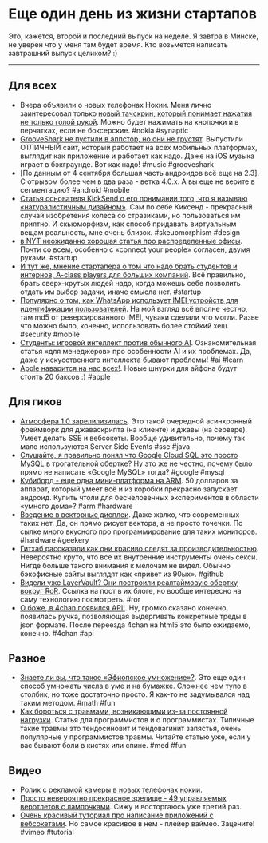 # Еще один день из жизни стартапов

Это, кажется, второй и последний выпуск на неделе. Я завтра в Минске, не уверен что у меня там будет время. Кто возьмется написать завтрашний выпуск целиком? :)

-----

## Для всех
* Вчера объявили о новых телефонах Нокии. Меня лично заинтересовал только [новый тачскрин, который понимает нажатия не только голой рукой](http://www.theverge.com/2012/9/5/3293616/nokia-taps-synaptics-for-lumias-glove-friendly-touchscreen-tech). Можно будет нажимать на кнопочки и в перчатках, если не боксерские. #nokia #synaptic
* [GrooveShark не пустили в аппстор, но они не грустят](http://venturebeat.com/2012/09/05/screw-app-stores-grooveshark-rolls-out-full-html5-site-for-all-devices/). Выпустили ОТЛИЧНЫЙ сайт, который работает на всех мобильных платформах, выглядит как приложение и работает как надо. Даже на iOS музыка играет в бэкграунде. Вот как надо! #music #grooveshark
* [По данным от 4 сентября большая часть андроидов всё еще на 2.3]. С отрывом более чем в два раза - ветка 4.0.x. А вы еще не верите в сегментацию? #android #mobile
* [Статья основателя KickSend о его понимании того, что я называю «натуралистичным дизайном»](http://blog.wells.ee/skeuomorphism). Сам по себе Киксенд - прекрасный случай изобретения колеса со стразиками, но пользоваться им приятно. И скьюморфизм, как способ придавать виртуальным вещам реальность, мне очень близок. #skeuomorphism #design
* [в NYT неожиданно хорошая статья про распределенные офисы](http://www.nytimes.com/2012/09/06/business/smallbusiness/running-a-business-with-employees-around-the-world.html?_r=1&src=dayp&pagewanted=all). Почти со всем, особенно с «connect your people» согласен, двумя руками. #startup
* [И тут же, мнение стартапера о том что надо брать студентов и интернов, A-class players для больших компаний](http://paulstamatiou.com/startup-culture). Всё правильно, брать сверх-крутых людей надо, когда можешь себе позволить отдать им выбор задачи, иначе смысла нет. #startup
* [Популярно о том, как WhatsApp использует IMEI устройств для идентификации пользователей](http://samgranger.com/whatsapp-is-using-imei-numbers-as-passwords/). На мой взгляд всё вполне честно, там md5 от реверсированного IMEI, чуваки сделали что могли. Разве что можно было, конечно, использовать более стойкий хеш. #security #mobile
* [Студенты: игровой интеллект против обычного AI](http://www.altdevblogaday.com/2011/07/11/students-game-ai-vs-traditional-ai/). Ознакомительная статья «для менеджеров» про особенности AI и их проблемах. Да, даже у искусственного интеллекта бывают проблемы! #ai #learn
* [Apple наварится на нас всех!](http://www.appleinsider.com/articles/12/09/05/apple_adapters_for_new_9_pin_dock_to_cost_10_cables_will_be_19___report.html). Новые шнурки для айфона будут стоить 20 баксов :) #apple

## Для гиков
* [Атмосфера 1.0 зарелилизилась](http://jfarcand.wordpress.com/2012/09/04/atmosphere-1-0-the-asynchronous-javascriptjava-framework-now-available/). Это такой очередной асинхронный фреймворк для джаваскрипта (на клиенте) и джавы (на сервере). Умеет делать SSE и вебсокеты. Вообще удивительно, почему так мало используются Server Side Events #sse #java
* [Слушайте, я правильно понял что Google Cloud SQL это просто MySQL](https://developers.google.com/cloud-sql/) в трогательной обертке? Ну это же не честно, почему было прямо не написать «Google MySQL» тогда? #google #mysql
* [Кубиборд - еще одна мини-платформа на ARM](http://cubieboard.org/). 50 долларов за аппарат, который умеет всё и из коробки прекрасно запускает андроид. Купить чтоли для бесчеловечных экспериментов в области «умного дома»? #arm #hardware
* [Введение в векторные дисплеи](http://www.nycresistor.com/2012/09/03/vector-display/). Даже жалко, что современных таких нет. Да, он прямо рисует вектора, а не просто точечки. По сылке много вкусного про программирование для таких мониторов. #hardware #geekery
* [Гитхаб рассказали как они красиво следят за производительностью](https://github.com/blog/1252-how-we-keep-github-fast). Невероятно круто, что все их внутренние инструменты очень секси. Нигде больше такого внимания к мелочам не видел. Обычно бэкофисные сайты выглядят как «привет из 90ых». #github
* [Видели уже LayerVault? Они построили реалтаймовую обертку вокруг RoR](http://layervault.tumblr.com/post/30932219739/rails-in-realtime). Ссылка на пост в их блоге, но вообще интересно на саму технологию посмотреть. #ror
* [О боже, в 4chan появился API!](http://www.4chan.org/news#108). Ну, громко сказано конечно, появилась ручка, позволяющая выдергивать конкретные треды в json формате. После переезда 4chan на html5 это было ожидаемо, конечно. #4chan #api

## Разное
* [Знаете ли вы, что такое «Эфиопское умножение»?](http://threesixty360.wordpress.com/2009/06/09/ethiopian-multiplication/). Это еще один способ умножать числа в уме и на бумажке. Сложнее чем тупо в столбик, но тоже достаточно просто. Я как-то не задумывался над таким методом. #math #fun
* [Как бороться с травмами, возникающими из-за постоянной нагрузки](http://blog.evanweaver.com/2012/09/05/a-programmers-guide-to-healing-rsi/). Статья для программистов и о программистах. Типичные такие травмы это тендосиновит и тендовагинит запястья, очень популярные у программистов травмы. Читайте статью уже, если у вас бывают боли в кистях или спине. #med #fun

## Видео
* [Ролик с рекламой камеры в новых телефонах нокии](http://www.youtube.com/watch?v=cimDfEIEiu0).
* [Просто невероятно прекрасное зрелище - 49 управляемых веротлетов с лампочками](http://www.youtube.com/watch?v=ShGl5rQK3ew). Сижу и восторгаюсь уже третий раз.
* [Очень красивый туториал про написание приложений с вебсокетами](http://tutorial.kaazing.com/). Но самое красивое в нем - плейер ваймео. Зацените! #vimeo #tutorial